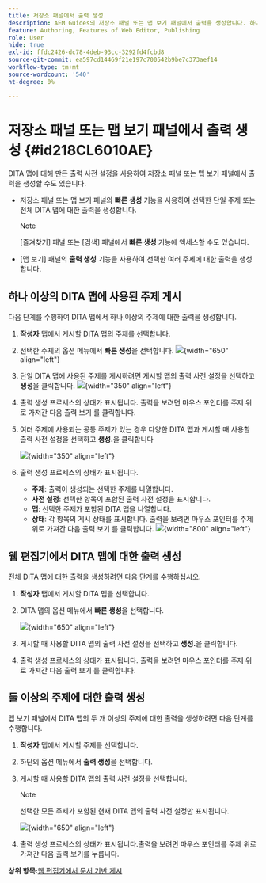 ```yaml
---
title: 저장소 패널에서 출력 생성
description: AEM Guides의 저장소 패널 또는 맵 보기 패널에서 출력을 생성합니다. 하나 이상의 DITA 맵에서 사용되는 주제를 게시하거나 여러 주제에 대한 출력을 생성하는 방법에 대해 알아봅니다.
feature: Authoring, Features of Web Editor, Publishing
role: User
hide: true
exl-id: ffdc2426-dc78-4deb-93cc-3292fd4fcbd8
source-git-commit: ea597cd14469f21e197c700542b9be7c373aef14
workflow-type: tm+mt
source-wordcount: '540'
ht-degree: 0%

---
```


# 저장소 패널 또는 맵 보기 패널에서 출력 생성 {#id218CL6010AE}

DITA 맵에 대해 만든 출력 사전 설정을 사용하여 저장소 패널 또는 맵 보기 패널에서 출력을 생성할 수도 있습니다.

- 저장소 패널 또는 맵 보기 패널의 **빠른 생성** 기능을 사용하여 선택한 단일 주제 또는 전체 DITA 맵에 대한 출력을 생성합니다.

  >[!NOTE]
  >
  > [즐겨찾기] 패널 또는 [검색] 패널에서 **빠른 생성** 기능에 액세스할 수도 있습니다.

- [맵 보기] 패널의 **출력 생성** 기능을 사용하여 선택한 여러 주제에 대한 출력을 생성합니다.

## 하나 이상의 DITA 맵에 사용된 주제 게시

다음 단계를 수행하여 DITA 맵에서 하나 이상의 주제에 대한 출력을 생성합니다.

1. **작성자** 탭에서 게시할 DITA 맵의 주제를 선택합니다.

1. 선택한 주제의 옵션 메뉴에서 **빠른 생성**&#x200B;을 선택합니다.
   ![](images/select-topic-options-menu_cs.png){width="650" align="left"}

1. 단일 DITA 맵에 사용된 주제를 게시하려면 게시할 맵의 출력 사전 설정을 선택하고 **생성**&#x200B;을 클릭합니다.
   ![](images/select-preset_cs.png){width="350" align="left"}

1. 출력 생성 프로세스의 상태가 표시됩니다. 출력을 보려면 마우스 포인터를 주제 위로 가져간 다음 출력 보기 를 클릭합니다.

1. 여러 주제에 사용되는 공통 주제가 있는 경우 다양한 DITA 맵과 게시할 때 사용할 출력 사전 설정을 선택하고 **생성.**&#x200B;을 클릭합니다

   ![](images/select-preset-multiple-maps_cs.png){width="350" align="left"}

1. 출력 생성 프로세스의 상태가 표시됩니다.

   - **주제**: 출력이 생성되는 선택한 주제를 나열합니다.
   - **사전 설정**: 선택한 항목이 포함된 출력 사전 설정을 표시합니다.
   - **맵**: 선택한 주제가 포함된 DITA 맵을 나열합니다.
   - **상태**: 각 항목의 게시 상태를 표시합니다.
출력을 보려면 마우스 포인터를 주제 위로 가져간 다음 출력 보기 를 클릭합니다.
     ![](images/output-multiple-maps_cs.png){width="800" align="left"}


## 웹 편집기에서 DITA 맵에 대한 출력 생성

전체 DITA 맵에 대한 출력을 생성하려면 다음 단계를 수행하십시오.

1. **작성자** 탭에서 게시할 DITA 맵을 선택합니다.

1. DITA 맵의 옵션 메뉴에서 **빠른 생성**&#x200B;을 선택합니다.

   ![](images/select-map-options-menu_cs.png){width="650" align="left"}

1. 게시할 때 사용할 DITA 맵의 출력 사전 설정을 선택하고 **생성.**&#x200B;을 클릭합니다.

1. 출력 생성 프로세스의 상태가 표시됩니다. 출력을 보려면 마우스 포인터를 주제 위로 가져간 다음 출력 보기 를 클릭합니다.


## 둘 이상의 주제에 대한 출력 생성

맵 보기 패널에서 DITA 맵의 두 개 이상의 주제에 대한 출력을 생성하려면 다음 단계를 수행합니다.

1. **작성자** 탭에서 게시할 주제를 선택합니다.

1. 하단의 옵션 메뉴에서 **출력 생성**&#x200B;을 선택합니다.

1. 게시할 때 사용할 DITA 맵의 출력 사전 설정을 선택합니다.

   >[!NOTE]
   >
   > 선택한 모든 주제가 포함된 현재 DITA 맵의 출력 사전 설정만 표시됩니다.

   ![](images/generate-output-multiple-topics_cs.png){width="650" align="left"}

1. 출력 생성 프로세스의 상태가 표시됩니다.출력을 보려면 마우스 포인터를 주제 위로 가져간 다음 출력 보기를 누릅니다.


**상위 항목:**&#x200B;[&#x200B;웹 편집기에서 문서 기반 게시](web-editor-article-publishing.md)
